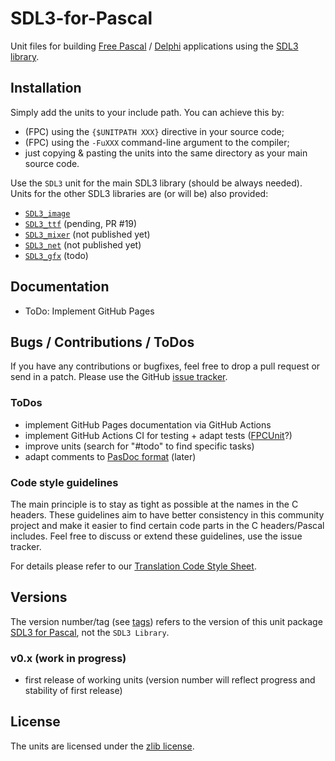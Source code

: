 # SDL3-for-Pascal

Unit files for building
[Free Pascal](https://freepascal.org/) / [Delphi](https://www.embarcadero.com/products/delphi) applications
using the [SDL3 library](https://libsdl.org).

## Installation

Simply add the units to your include path. You can achieve this by:
 - (FPC) using the `{$UNITPATH XXX}` directive in your source code;
 - (FPC) using the `-FuXXX` command-line argument to the compiler;
 - just copying & pasting the units into the same directory as your main source code.

Use the `SDL3` unit for the main SDL3 library (should be always needed). Units for the other SDL3 libraries are (or will be) also provided:
 - [`SDL3_image`](https://github.com/libsdl-org/SDL_image)
 - [`SDL3_ttf`](https://github.com/libsdl-org/SDL_ttf) (pending, PR #19)
 - [`SDL3_mixer`](https://github.com/libsdl-org/SDL_mixer) (not published yet)
 - [`SDL3_net`](https://github.com/libsdl-org/SDL_net) (not published yet)
 - [`SDL3_gfx`](https://github.com/sabdul-khabir/SDL3_gfx) (todo)

## Documentation

- ToDo: Implement GitHub Pages

## Bugs / Contributions / ToDos

If you have any contributions or bugfixes, feel free to drop a pull request or send in a patch.
Please use the GitHub [issue tracker](https://github.com/PascalGameDevelopment/SDL3-for-Pascal/issues).

### ToDos

- implement GitHub Pages documentation via GitHub Actions
- implement GitHub Actions CI for testing + adapt tests ([FPCUnit](https://wiki.freepascal.org/fpcunit)?)
- improve units (search for "#todo" to find specific tasks)
- adapt comments to [PasDoc format](https://pasdoc.github.io) (later)

### Code style guidelines

The main principle is to stay as tight as possible at the names in the C headers.
These guidelines aim to have better consistency in this community project and make
it easier to find certain code parts in the C headers/Pascal includes. Feel free
to discuss or extend these guidelines, use the issue tracker.

For details please refer to our [Translation Code Style Sheet](STYLESHEET.md).

## Versions

The version number/tag (see [tags](https://github.com/PascalGameDevelopment/SDL3-for-Pascal/tags)) refers to the version of this unit  package [SDL3 for Pascal](https://github.com/PascalGameDevelopment/SDL3-for-Pascal), not the `SDL3 Library`.

### v0.x (work in progress)

- first release of working units (version number will reflect progress and stability of first release)

## License

The units are licensed under the [zlib license](https://opensource.org/license/zlib).
